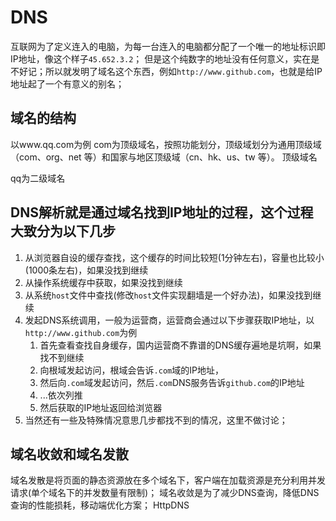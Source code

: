 # DNS

互联网为了定义连入的电脑，为每一台连入的电脑都分配了一个唯一的地址标识即IP地址，像这个样子`45.652.3.2`；
但是这个纯数字的地址没有任何意义，实在是不好记；所以就发明了域名这个东西，例如`http://www.github.com`，也就是给IP地址起了一个有意义的别名；

## 域名的结构

以www.qq.com为例
com为顶级域名，按照功能划分，顶级域划分为通用顶级域 （com、org、net 等）和国家与地区顶级域（cn、hk、us、tw 等）。
顶级域名

qq为二级域名

## DNS解析就是通过域名找到IP地址的过程，这个过程大致分为以下几步

1. 从浏览器自设的缓存查找，这个缓存的时间比较短(1分钟左右)，容量也比较小(1000条左右)，如果没找到继续
2. 从操作系统缓存中获取，如果没找到继续
3. 从系统`host`文件中查找(修改`host`文件实现翻墙是一个好办法)，如果没找到继续
4. 发起DNS系统调用，一般为运营商，运营商会通过以下步骤获取IP地址，以`http://www.github.com`为例
    1. 首先查看查找自身缓存，国内运营商不靠谱的DNS缓存遍地是坑啊，如果找不到继续
    2. 向根域发起访问，根域会告诉`.com`域的IP地址，
    3. 然后向`.com`域发起访问，然后`.com`DNS服务告诉`github.com`的IP地址
    4. ...依次列推
    5. 然后获取的IP地址返回给浏览器
5. 当然还有一些及特殊情况意思几步都找不到的情况，这里不做讨论；

## 域名收敛和域名发散

域名发散是将页面的静态资源放在多个域名下，客户端在加载资源是充分利用并发请求(单个域名下的并发数量有限制)；
域名收敛是为了减少DNS查询，降低DNS查询的性能损耗，移动端优化方案；
HttpDNS
